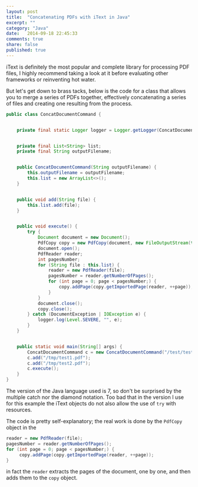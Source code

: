 ```yaml
---
layout: post
title:  "Concatenating PDFs with iText in Java"
excerpt: ""
category: "Java"
date:   2014-09-18 22:45:33
comments: true
share: false
published: true
---
```

iText is definitely the most popular and complete library for processing PDF files, I highly recommend taking a look at it before evaluating other frameworks or reinventing hot water.

But let's get down to brass tacks, below is the code for a class that allows you to merge a series of PDFs together, effectively concatenating a series of files and creating one resulting from the process.

```java
public class ConcatDocumentCommand {


    private final static Logger logger = Logger.getLogger(ConcatDocumentCommand.class.getName());


    private final List<String> list;
    private final String outputFilename;


    public ConcatDocumentCommand(String outputFilename) {
        this.outputFilename = outputFilename;
        this.list = new ArrayList<>();
    }


    public void add(String file) {
        this.list.add(file);
    }


    public void execute() {
        try {
            Document document = new Document();
            PdfCopy copy = new PdfCopy(document, new FileOutputStream(this.outputFilename));
            document.open();
            PdfReader reader;
            int pagesNumber;
            for (String file : this.list) {
                reader = new PdfReader(file);
                pagesNumber = reader.getNumberOfPages();
                for (int page = 0; page < pagesNumber;) {
                    copy.addPage(copy.getImportedPage(reader, ++page));
                }
            }
            document.close();
            copy.close();
        } catch (DocumentException | IOException e) {
            logger.log(Level.SEVERE, "", e);
        }
    }


    public static void main(String[] args) {
        ConcatDocumentCommand c = new ConcatDocumentCommand("/test/test1_concat_test2.pdf");
        c.add("/tmp/test1.pdf");
        c.add("/tmp/test2.pdf");
        c.execute();
    }
}
```
The version of the Java language used is 7, so don't be surprised by the
multiple catch nor the diamond notation. Too bad that in the version I use for this example the iText objects do not also allow the use of `try` with resources.


The code is pretty self-explanatory; the real work is done by the `PdfCopy` object in the

```java
reader = new PdfReader(file);
pagesNumber = reader.getNumberOfPages();
for (int page = 0; page < pagesNumber;) {
     copy.addPage(copy.getImportedPage(reader, ++page));
}
```

in fact the `reader` extracts the pages of the document, one by one, and then adds them to the `copy` object.